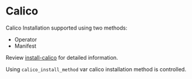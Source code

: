 # Calico
Calico Installation supported using two methods:
- Operator
- Manifest

Review [install-calico](https://docs.tigera.io/calico/latest/getting-started/kubernetes/self-managed-onprem/onpremises#install-calico) for detailed information.

Using `calico_install_method` var calico installation method is controlled.